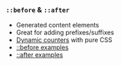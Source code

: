### `::before` &amp; `::after`

- Generated content elements
- Great for adding prefixes/suffixes
- <a href="http://tympanus.net/codrops-playground/SaraSoueidan/qJVUVFPd/editor" target="_blank">Dynamic counters</a> with pure CSS
- [::before examples](http://tympanus.net/codrops-playground/SaraSoueidan/t638YeVe/editor)
- [::after examples](http://tympanus.net/codrops-playground/SaraSoueidan/RETvk1HZ/editor)
